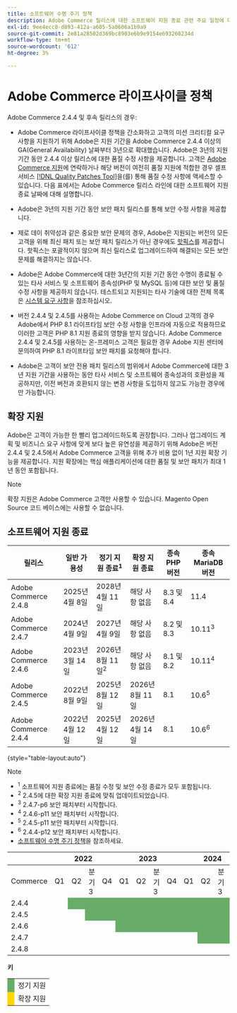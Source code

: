 ```yaml
---
title: 소프트웨어 수명 주기 정책
description: Adobe Commerce 릴리스에 대한 소프트웨어 지원 종료 관련 주요 일정에 대해 알아봅니다.
exl-id: 9ee4ecc8-d893-412a-a605-5a8606a1b9a9
source-git-commit: 2e81a28502d369bc8903e6b9e9154e693260234d
workflow-type: tm+mt
source-wordcount: '612'
ht-degree: 3%

---
```



# Adobe Commerce 라이프사이클 정책

Adobe Commerce 2.4.4 및 후속 릴리스의 경우:

- Adobe Commerce 라이프사이클 정책을 간소화하고 고객의 미션 크리티컬 요구 사항을 지원하기 위해 Adobe은 지원 기간을 Adobe Commerce 2.4.4 이상의 GA(General Availability) 날짜부터 3년으로 확대했습니다. Adobe은 3년의 지원 기간 동안 2.4.4 이상 릴리스에 대한 품질 수정 사항을 제공합니다. 고객은 [Adobe Commerce 지원](https://experienceleague.adobe.com/ko/docs/commerce-knowledge-base/kb/help-center-guide/magento-help-center-user-guide)에 연락하거나 해당 버전이 여전히 품질 지원에 적합한 경우 셀프 서비스 [[!DNL Quality Patches Tool]](https://experienceleague.adobe.com/tools/commerce-quality-patches/index.html?lang=ko)을(를) 통해 품질 수정 사항에 액세스할 수 있습니다. 다음 표에서는 Adobe Commerce 릴리스 라인에 대한 소프트웨어 지원 종료 날짜에 대해 설명합니다.

- Adobe은 3년의 지원 기간 동안 보안 패치 릴리스를 통해 보안 수정 사항을 제공합니다.

- 제로 데이 취약성과 같은 중요한 보안 문제의 경우, Adobe은 지원되는 버전의 모든 고객을 위해 최신 패치 또는 보안 패치 릴리스가 아닌 경우에도 [핫픽스](https://support.magento.com/hc/en-us/sections/360003869892-Known-issues-patches-attached-)를 제공합니다. 핫픽스는 포괄적이지 않으며 최신 릴리스로 업그레이드하여 해결되는 모든 보안 문제를 해결하지는 않습니다.

- Adobe은 Adobe Commerce에 대한 3년간의 지원 기간 동안 수명이 종료될 수 있는 타사 서비스 및 소프트웨어 종속성(PHP 및 MySQL 등)에 대한 보안 및 품질 수정 사항을 제공하지 않습니다. 테스트되고 지원되는 타사 기술에 대한 전체 목록은 [시스템 요구 사항](../installation/system-requirements.md)을 참조하십시오.

- 버전 2.4.4 및 2.4.5를 사용하는 Adobe Commerce on Cloud 고객의 경우 Adobe에서 PHP 8.1 라이프타임 보안 수정 사항을 인프라에 자동으로 적용하므로 이러한 고객은 PHP 8.1 지원 종료의 영향을 받지 않습니다. Adobe Commerce 2.4.4 및 2.4.5를 사용하는 온-프레미스 고객은 필요한 경우 Adobe 지원 센터에 문의하여 PHP 8.1 라이프타임 보안 패치를 요청해야 합니다.

- Adobe은 고객이 보안 전용 패치 릴리스의 범위에서 Adobe Commerce에 대한 3년 지원 기간을 사용하는 동안 타사 서비스 및 소프트웨어 종속성과의 호환성을 제공하지만, 이전 버전과 호환되지 않는 변경 사항을 도입하지 않고도 가능한 경우에만 가능합니다.

## 확장 지원

Adobe은 고객이 가능한 한 빨리 업그레이드하도록 권장합니다. 그러나 업그레이드 계획 및 비즈니스 요구 사항에 맞게 보다 높은 유연성을 제공하기 위해 Adobe은 버전 2.4.4 및 2.4.5에서 Adobe Commerce 고객을 위해 추가 비용 없이 1년 지원 확장 기능을 제공합니다. 지원 확장에는 핵심 애플리케이션에 대한 품질 및 보안 패치가 최대 1년 동안 포함됩니다.

>[!NOTE]
>
>확장 지원은 Adobe Commerce 고객만 사용할 수 있습니다. Magento Open Source 코드 베이스에는 사용할 수 없습니다.

## 소프트웨어 지원 종료

| 릴리스 | 일반 가용성 | 정기 지원 종료<sup>1</sup> | 확장 지원 종료 | 종속 PHP 버전 | 종속 MariaDB 버전 |
|----------------------|----------------------|------------------------------------|-------------------------|-----------------------|---------------------------|
| Adobe Commerce 2.4.8 | 2025년 4월 8일 | 2028년 4월 11일 | 해당 사항 없음 | 8.3 및 8.4 | 11.4 |
| Adobe Commerce 2.4.7 | 2024년 4월 9일 | 2027년 4월 9일 | 해당 사항 없음 | 8.2 및 8.3 | 10.11<sup>3</sup> |
| Adobe Commerce 2.4.6 | 2023년 3월 14일 | 2026년 8월 11일<sup>2</sup> | 해당 사항 없음 | 8.1 및 8.2 | 10.11<sup>4</sup> |
| Adobe Commerce 2.4.5 | 2022년 8월 9일 | 2025년 8월 12일 | 2026년 8월 11일 | 8.1 | 10.6<sup>5</sup> |
| Adobe Commerce 2.4.4 | 2022년 4월 12일 | 2025년 4월 12일 | 2026년 4월 14일 | 8.1 | 10.6<sup>6</sup> |

{style="table-layout:auto"}

>[!NOTE]
>
>- <sup>1</sup> 소프트웨어 지원 종료에는 품질 수정 및 보안 수정 종료가 모두 포함됩니다.
>- <sup>2</sup> 2.4.5에 대한 확장 지원 종료에 맞춰 업데이트되었습니다.
>- <sup>3</sup> 2.4.7-p6 보안 패치부터 시작합니다.
>- <sup>4</sup> 2.4.6-p11 보안 패치부터 시작합니다.
>- <sup>5</sup> 2.4.5-p11 보안 패치부터 시작합니다.
>- <sup>6</sup> 2.4.4-p12 보안 패치부터 시작합니다.
>- [소프트웨어 수명 주기 정책](https://www.adobe.com/content/dam/cc/en/legal/terms/enterprise/pdfs/Adobe-Commerce-Software-Lifecycle-Policy.pdf)을 참조하세요.

<table style="table-layout:auto">
<thead>
  <tr>
    <th colspan="1"></th>
    <th colspan="4">2022</th>
    <th colspan="4">2023</th>
    <th colspan="4">2024</th>
    <th colspan="4">2025</th>
    <th colspan="4">2026</th>
    <th colspan="4">2027</th>
    <th colspan="4">2028</th>
  </tr>
</thead>
<tbody>
  <tr>
    <td>Commerce</td>
    <td>Q1</td>
    <td>Q2</td>
    <td>분기 3</td>
    <td>Q4</td>
    <td>Q1</td>
    <td>Q2</td>
    <td>분기 3</td>
    <td>Q4</td>
    <td>Q1</td>
    <td>Q2</td>
    <td>분기 3</td>
    <td>Q4</td>
    <td>Q1</td>
    <td>Q2</td>
    <td>분기 3</td>
    <td>Q4</td>
    <td>Q1</td>
    <td>Q2</td>
    <td>분기 3</td>
    <td>Q4</td>
    <td>Q1</td>
    <td>Q2</td>
    <td>분기 3</td>
    <td>Q4</td>
    <td>Q1</td>
    <td>Q2</td>
    <td>분기 3</td>
    <td>Q4</td>
  </tr>
  <tr>
    <td>2.4.4</td>
    <td></td>
    <td colspan="13" style="background-color:#67ac68;"></td>
    <td colspan="4" style="background-color:#ffd700;"></td>
    <td colspan="10"></td>
  </tr>
  <tr>
    <td>2.4.5</td>
    <td colspan="2"></td>
    <td colspan="13" style="background-color:#67ac68;"></td>
    <td colspan="4" style="background-color:#ffd700;"></td>
    <td colspan="9"></td>
  </tr>
  <tr>
    <td>2.4.6</td>
    <td colspan="4"></td>
    <td colspan="15" style="background-color:#67ac68;"></td>
    <td colspan="10"></td>
  </tr>
  <tr>
    <td>2.4.7</td>
    <td colspan="9"></td>
    <td colspan="13" style="background-color:#67ac68;"></td>
    <td colspan="6"></td>
  </tr>
  <tr>
    <td>2.4.8</td>
    <td colspan="13"></td>
    <td colspan="13" style="background-color:#67ac68;"></td>
    <td colspan="2"></td>
  </tr>
</tbody>
</table>

**키**

<table style="table-layout:auto">
 <tbody>
  <tr>
   <td style="background-color:#67ac68;"></td>
   <td>정기 지원</td>
  </tr>
  <tr>
   <td style="background-color:#ffd700;"></td>
   <td>확장 지원</td>
  </tr>
 </tbody>
</table>
